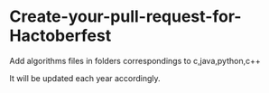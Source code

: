 # Create-your-pull-request-for-Hactoberfest

Add algorithms files in folders correspondings to c,java,python,c++

It will be updated each year accordingly.
